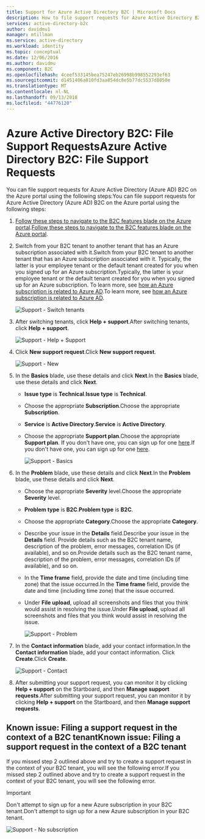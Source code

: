 ```yaml
---
title: Support for Azure Active Directory B2C | Microsoft Docs
description: How to file support requests for Azure Active Directory B2C.
services: active-directory-b2c
author: davidmu1
manager: mtillman
ms.service: active-directory
ms.workload: identity
ms.topic: conceptual
ms.date: 12/06/2016
ms.author: davidmu
ms.component: B2C
ms.openlocfilehash: 4ceef533145bea75247eb26998b998552293ef63
ms.sourcegitcommit: d1451406a010fd3aa854dc8e5b77dc5537d8050e
ms.translationtype: MT
ms.contentlocale: nl-NL
ms.lasthandoff: 09/13/2018
ms.locfileid: "44776120"
---
```

# <a name="azure-active-directory-b2c-file-support-requests"></a><span data-ttu-id="551f6-103">Azure Active Directory B2C: File Support Requests</span><span class="sxs-lookup"><span data-stu-id="551f6-103">Azure Active Directory B2C: File Support Requests</span></span>
<span data-ttu-id="551f6-104">You can file support requests for Azure Active Directory (Azure AD) B2C on the Azure portal using the following steps:</span><span class="sxs-lookup"><span data-stu-id="551f6-104">You can file support requests for Azure Active Directory (Azure AD) B2C on the Azure portal using the following steps:</span></span>

1. <span data-ttu-id="551f6-105">[Follow these steps to navigate to the B2C features blade on the Azure portal](active-directory-b2c-app-registration.md#navigate-to-b2c-settings).</span><span class="sxs-lookup"><span data-stu-id="551f6-105">[Follow these steps to navigate to the B2C features blade on the Azure portal](active-directory-b2c-app-registration.md#navigate-to-b2c-settings).</span></span>
2. <span data-ttu-id="551f6-106">Switch from your B2C tenant to another tenant that has an Azure subscription associated with it.</span><span class="sxs-lookup"><span data-stu-id="551f6-106">Switch from your B2C tenant to another tenant that has an Azure subscription associated with it.</span></span> <span data-ttu-id="551f6-107">Typically, the latter is your employee tenant or the default tenant created for you when you signed up for an Azure subscription.</span><span class="sxs-lookup"><span data-stu-id="551f6-107">Typically, the latter is your employee tenant or the default tenant created for you when you signed up for an Azure subscription.</span></span> <span data-ttu-id="551f6-108">To learn more, see [how an Azure subscription is related to Azure AD](../active-directory/fundamentals/active-directory-how-subscriptions-associated-directory.md).</span><span class="sxs-lookup"><span data-stu-id="551f6-108">To learn more, see [how an Azure subscription is related to Azure AD](../active-directory/fundamentals/active-directory-how-subscriptions-associated-directory.md).</span></span>
   
    ![Support - Switch tenants](./media/active-directory-b2c-support/support-switch-dir.png)
3. <span data-ttu-id="551f6-110">After switching tenants, click **Help + support**.</span><span class="sxs-lookup"><span data-stu-id="551f6-110">After switching tenants, click **Help + support**.</span></span>
   
    ![Support - Help + Support](./media/active-directory-b2c-support/support-support.png)
4. <span data-ttu-id="551f6-112">Click **New support request**.</span><span class="sxs-lookup"><span data-stu-id="551f6-112">Click **New support request**.</span></span>
   
    ![Support - New](./media/active-directory-b2c-support/support-new.png)
5. <span data-ttu-id="551f6-114">In the **Basics** blade, use these details and click **Next**.</span><span class="sxs-lookup"><span data-stu-id="551f6-114">In the **Basics** blade, use these details and click **Next**.</span></span>
   
   * <span data-ttu-id="551f6-115">**Issue type** is **Technical**.</span><span class="sxs-lookup"><span data-stu-id="551f6-115">**Issue type** is **Technical**.</span></span>
   * <span data-ttu-id="551f6-116">Choose the appropriate **Subscription**.</span><span class="sxs-lookup"><span data-stu-id="551f6-116">Choose the appropriate **Subscription**.</span></span>
   * <span data-ttu-id="551f6-117">**Service** is **Active Directory**.</span><span class="sxs-lookup"><span data-stu-id="551f6-117">**Service** is **Active Directory**.</span></span>
   * <span data-ttu-id="551f6-118">Choose the appropriate **Support plan**.</span><span class="sxs-lookup"><span data-stu-id="551f6-118">Choose the appropriate **Support plan**.</span></span> <span data-ttu-id="551f6-119">If you don't have one, you can sign up for one [here](https://azure.microsoft.com/support/plans/).</span><span class="sxs-lookup"><span data-stu-id="551f6-119">If you don't have one, you can sign up for one [here](https://azure.microsoft.com/support/plans/).</span></span>
     
     ![Support - Basics](./media/active-directory-b2c-support/support-basics.png)
6. <span data-ttu-id="551f6-121">In the **Problem** blade, use these details and click **Next**.</span><span class="sxs-lookup"><span data-stu-id="551f6-121">In the **Problem** blade, use these details and click **Next**.</span></span>
   
   * <span data-ttu-id="551f6-122">Choose the appropriate **Severity** level.</span><span class="sxs-lookup"><span data-stu-id="551f6-122">Choose the appropriate **Severity** level.</span></span>
   * <span data-ttu-id="551f6-123">**Problem type** is **B2C**.</span><span class="sxs-lookup"><span data-stu-id="551f6-123">**Problem type** is **B2C**.</span></span>
   * <span data-ttu-id="551f6-124">Choose the appropriate **Category**.</span><span class="sxs-lookup"><span data-stu-id="551f6-124">Choose the appropriate **Category**.</span></span>
   * <span data-ttu-id="551f6-125">Describe your issue in the **Details** field.</span><span class="sxs-lookup"><span data-stu-id="551f6-125">Describe your issue in the **Details** field.</span></span> <span data-ttu-id="551f6-126">Provide details such as the B2C tenant name, description of the problem, error messages, correlation IDs (if available), and so on.</span><span class="sxs-lookup"><span data-stu-id="551f6-126">Provide details such as the B2C tenant name, description of the problem, error messages, correlation IDs (if available), and so on.</span></span>
   * <span data-ttu-id="551f6-127">In the **Time frame** field, provide the date and time (including time zone) that the issue occurred.</span><span class="sxs-lookup"><span data-stu-id="551f6-127">In the **Time frame** field, provide the date and time (including time zone) that the issue occurred.</span></span>
   * <span data-ttu-id="551f6-128">Under **File upload**, upload all screenshots and files that you think would assist in resolving the issue.</span><span class="sxs-lookup"><span data-stu-id="551f6-128">Under **File upload**, upload all screenshots and files that you think would assist in resolving the issue.</span></span>
     
     ![Support - Problem](./media/active-directory-b2c-support/support-problem.png)
7. <span data-ttu-id="551f6-130">In the **Contact information** blade, add your contact information.</span><span class="sxs-lookup"><span data-stu-id="551f6-130">In the **Contact information** blade, add your contact information.</span></span> <span data-ttu-id="551f6-131">Click **Create**.</span><span class="sxs-lookup"><span data-stu-id="551f6-131">Click **Create**.</span></span>
   
    ![Support - Contact](./media/active-directory-b2c-support/support-contact.png)
8. <span data-ttu-id="551f6-133">After submitting your support request, you can monitor it by clicking **Help + support** on the Startboard, and then **Manage support requests**.</span><span class="sxs-lookup"><span data-stu-id="551f6-133">After submitting your support request, you can monitor it by clicking **Help + support** on the Startboard, and then **Manage support requests**.</span></span>

## <a name="known-issue-filing-a-support-request-in-the-context-of-a-b2c-tenant"></a><span data-ttu-id="551f6-134">Known issue: Filing a support request in the context of a B2C tenant</span><span class="sxs-lookup"><span data-stu-id="551f6-134">Known issue: Filing a support request in the context of a B2C tenant</span></span>
<span data-ttu-id="551f6-135">If you missed step 2 outlined above and try to create a support request in the context of your B2C tenant, you will see the following error.</span><span class="sxs-lookup"><span data-stu-id="551f6-135">If you missed step 2 outlined above and try to create a support request in the context of your B2C tenant, you will see the following error.</span></span>

> [!IMPORTANT]
> <span data-ttu-id="551f6-136">Don't attempt to sign up for a new Azure subscription in your B2C tenant.</span><span class="sxs-lookup"><span data-stu-id="551f6-136">Don't attempt to sign up for a new Azure subscription in your B2C tenant.</span></span>  
> 
> 

![Support - No subscription](./media/active-directory-b2c-support/support-no-sub.png)


